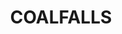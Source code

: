 ---
lastmod: '2025-04-06T06:05:21+00:00'
latitude: -27.627522
layout: suburb
longitude: 152.753696
postcode: '4305'
state: QLD
title: COALFALLS
url: /qld/coalfalls/
---